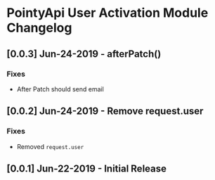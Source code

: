 # PointyApi User Activation Module Changelog

## [0.0.3] Jun-24-2019 - afterPatch()

### Fixes
- After Patch should send email

## [0.0.2] Jun-24-2019 - Remove request.user

### Fixes
- Removed `request.user`

## [0.0.1] Jun-22-2019 - Initial Release

